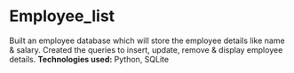 # Employee_list
Built an employee database which will store the employee details like name & salary. Created the queries to insert, update, remove & display employee details.
**Technologies used:** Python, SQLite
